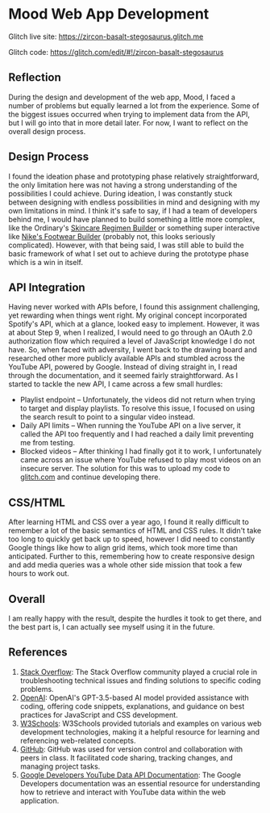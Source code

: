 # Mood Web App Development

Glitch live site: https://zircon-basalt-stegosaurus.glitch.me

Glitch code: https://glitch.com/edit/#!/zircon-basalt-stegosaurus

## Reflection
During the design and development of the web app, Mood, I faced a number of problems but equally learned a lot from the experience. Some of the biggest issues occurred when trying to implement data from the API, but I will go into that in more detail later. For now, I want to reflect on the overall design process.

## Design Process
I found the ideation phase and prototyping phase relatively straightforward, the only limitation here was not having a strong understanding of the possibilities I could achieve. During ideation, I was constantly stuck between designing with endless possibilities in mind and designing with my own limitations in mind. I think it's safe to say, if I had a team of developers behind me, I would have planned to build something a little more complex, like the Ordinary's [Skincare Regimen Builder](https://theordinary.com/en-au/skincare-guides/regimen-guide.html) or something super interactive like [Nike's Footwear Builder](https://www.nike.com/au/react) (probably not, this looks seriously complicated). However, with that being said, I was still able to build the basic framework of what I set out to achieve during the prototype phase which is a win in itself.
## API Integration
Having never worked with APIs before, I found this assignment challenging, yet rewarding when things went right. My original concept incorporated Spotify's API, which at a glance, looked easy to implement. However, it was at about Step 9, when I realized, I would need to go through an OAuth 2.0 authorization flow which required a level of JavaScript knowledge I do not have. So, when faced with adversity, I went back to the drawing board and researched other more publicly available APIs and stumbled across the YouTube API, powered by Google. Instead of diving straight in, I read through the documentation, and it seemed fairly straightforward. As I started to tackle the new API, I came across a few small hurdles:
- Playlist endpoint – Unfortunately, the videos did not return when trying to target and display playlists. To resolve this issue, I focused on using the search result to point to a singular video instead.
- Daily API limits – When running the YouTube API on a live server, it called the API too frequently and I had reached a daily limit preventing me from testing.
- Blocked videos – After thinking I had finally got it to work, I unfortunately came across an issue where YouTube refused to play most videos on an insecure server. The solution for this was to upload my code to [glitch.com](https://glitch.com/) and continue developing there.

## CSS/HTML
After learning HTML and CSS over a year ago, I found it really difficult to remember a lot of the basic semantics of HTML and CSS rules. It didn't take too long to quickly get back up to speed, however I did need to constantly Google things like how to align grid items, which took more time than anticipated. Further to this, remembering how to create responsive design and add media queries was a whole other side mission that took a few hours to work out.

## Overall
I am really happy with the result, despite the hurdles it took to get there, and the best part is, I can actually see myself using it in the future.

## References
1. [Stack Overflow](https://stackoverflow.com/): The Stack Overflow community played a crucial role in troubleshooting technical issues and finding solutions to specific coding problems.
2. [OpenAI](https://openai.com/): OpenAI's GPT-3.5-based AI model provided assistance with coding, offering code snippets, explanations, and guidance on best practices for JavaScript and CSS development.
3. [W3Schools](https://www.w3schools.com/): W3Schools provided tutorials and examples on various web development technologies, making it a helpful resource for learning and referencing web-related concepts.
4. [GitHub](https://github.com/): GitHub was used for version control and collaboration with peers in class. It facilitated code sharing, tracking changes, and managing project tasks.
5. [Google Developers YouTube Data API Documentation](https://developers.google.com/youtube/v3/docs): The Google Developers documentation was an essential resource for understanding how to retrieve and interact with YouTube data within the web application.
